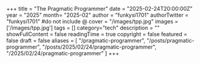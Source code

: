 +++
title = "The Pragmatic Programmer"
date = "2025-02-24T20:00:00Z"
year = "2025"
month= "2025-02"
author = "funkysi1701"
authorTwitter = "funkysi1701" #do not include @
cover = "/images/tpp.jpg"
images =['/images/tpp.jpg']
tags = []
category="tech"
description = ""
showFullContent = false
readingTime = true
copyright = false
featured = false
draft = false
aliases = [
    "/pragmatic-programmer",
    "/posts/pragmatic-programmer",
    "/posts/2025/02/24/pragmatic-programmer",
    "/2025/02/24/pragmatic-programmer" 
]
+++
